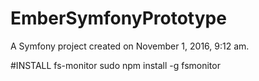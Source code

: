 EmberSymfonyPrototype
=====================

A Symfony project created on November 1, 2016, 9:12 am.

#INSTALL fs-monitor
sudo npm install -g fsmonitor
